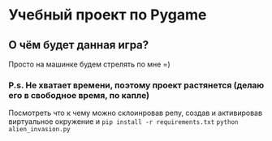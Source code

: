 <h1>Учебный проект по Pygame</h1>
<h2>О чём будет данная игра?</h2>
<p>Просто на машинке будем стрелять по мне =)</p>

<h3>P.s. Не хватает времени, поэтому проект растянется (делаю его в свободное время, по капле)</h3>

Посмотреть что к чему можно склоинровав репу, создав и активировав виртуальное окружение и <code>pip install -r requirements.txt</code>
<code>python alien_invasion.py</code>